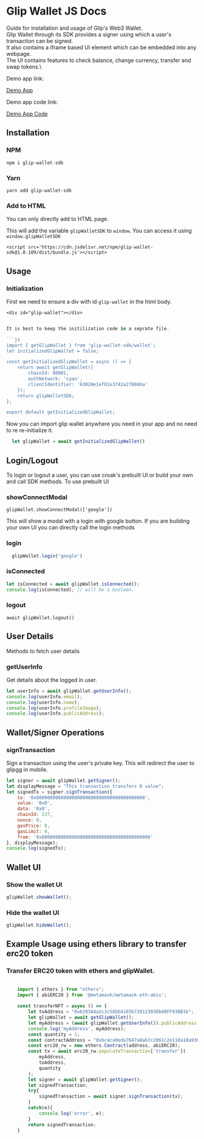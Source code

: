 # Glip Wallet JS Docs

Guide for installation and usage of Glip's Web3 Wallet.\
Glip Wallet through its SDK provides a signer using which a user's transaction can be signed.\
It also contains a iframe based UI element which can be embedded into any webpage.\
The UI contains features to check balance, change currency, transfer and swap tokens.\

Demo app link:

[Demo App](https://glip-gg.github.io/glip-js-wallet-sdk-example/)

Demo app code link:

[Demo App Code](https://github.com/glip-gg/glip-js-wallet-sdk-example)


## Installation

### NPM
```
npm i glip-wallet-sdk
```
### Yarn
```
yarn add glip-wallet-sdk
```

### Add to HTML
You can only directly add to HTML page.

This will add the variable ```glipWalletSDK``` to ```window```. You can access it using ```window.glipWalletSDK```

```
<script src='https://cdn.jsdelivr.net/npm/glip-wallet-sdk@1.0.109/dist/bundle.js'></script>
```
## Usage

### Initialization
First we need to ensure a div with id `glip-wallet` in the html body.
 
```<div id="glip-wallet"></div>```

```js

It is best to keep the initilization code in a seprate file.

```js
import { getGlipWallet } from 'glip-wallet-sdk/wallet';
let initializedGlipWallet = false;

const getInitializedGlipWallet = async () => {
    return await getGlipWallet({
        chainId: 80001,
        authNetwork: 'cyan',
        clientIdentifier: '63020e1ef81e3742a278846a'
    });
    return glipWalletSDK;
};

export default getInitializedGlipWallet;
```

Now you can import glip wallet anywhere you need in your app and no need to re re-initialize it.
```js
  let glipWallet = await getInitializedGlipWallet()
```


## Login/Logout

To login or logout a user, you can use croak's prebuilt UI or build your own and call SDK methods.
To use prebuilt UI

### showConnectModal

```glipWallet.showConnectModal(['google'])```

This will show a modal with a login with google button.
If you are building your own UI you can directly call the login methods
### login

```js
  glipWallet.login('google')
```


### isConnected

```js
let isConnected = await glipWallet.isConnected();
console.log(isConnected); // will be a boolean.
```

### logout
```await glipWallet.logout()```


## User Details
Methods to fetch user details

### getUserInfo
Get details about the logged in user.
```js
let userInfo = await glipWallet.getUserInfo();
console.log(userInfo.email);
console.log(userInfo.name);
console.log(userInfo.profileImage);
console.log(userInfo.publicAddress);
```
<!---
### getWalletId
Get the Glip walletID of the logged in user, You can use this to transfer NFT to some other user.
```
let walletId = glipWallet.getWalletId()
```
--->
## Wallet/Signer Operations
### signTransaction
Sign a transaction using the user's private key. This will redirect the user to glipgg in mobile.
```js
let signer = await glipWallet.getSigner();
let displayMessage = "This transaction transfers 0 value";
let signedTx = signer.signTransaction({
    to: '0x0000000000000000000000000000000000000000',
    value: '0x0',
    data: '0x0',
    chainId: 137,
    nonce: 0,
    gasPrice: 0,
    gasLimit: 0,
    from: '0x0000000000000000000000000000000000000000'
}, displayMessage);
console.log(signedTx);
```
## Wallet UI
### Show the wallet UI
```js
glipWallet.showWallet();
```

### Hide the wallet UI
```js
glipWallet.hideWallet();
```

## Example Usage using ethers library to transfer erc20 token
### Transfer ERC20 token with ethers and glipWallet.
```js
    
    import { ethers } from "ethers";
    import { abiERC20 } from '@metamask/metamask-eth-abis';
     
    const transferNFT = async () => {
        let toAddress = "0x6203A4a2c3c58bEA165b72012303Dbd8FF938B1b";
        let glipWallet = await getGlipWallet();
        let myAddress = (await glipWallet.getUserInfo()).publicAddress;
        console.log('myAddress', myAddress);
        const quantity = 1;
        const contractAddress = "0xbc4ca0eda7647a8ab7c2061c2e118a18a936f13d";
        const erc20_rw = new ethers.Contract(address, abiERC20);
        const tx = await erc20_rw.populateTransaction['transfer'](
            myAddress,
            toAddress,
            quantity
        );
        let signer = await glipWallet.getSigner();
        let signedTransaction;
        try{
            signedTransaction = await signer.signTransaction(tx);
        }
        catch(e){
            console.log('error', e);
        }
        return signedTransaction;
    }
```

<!---
## NFT Fetch/Transfer Methods

Methods to manage user's NFTs

### fetchNFTs
Get list of user's NFTs

```
let nfts = glipWallet.fetchNFTs()
```


### transferNFT
Transfer a NFT from the wallet of one user to another user.
```
glipWallet.transferNFT(walletIdTo,  nftId,  amount);
```
### createSellOrder

Start a sell order for token from the wallet. P2P sale.
```
glipWallet.createSellOrder(nftId,  amount,  currencyId,  currencyAmount);
```
### createBuyOrder
Make a buy order from the wallet

```
glipWallet.createBuyOrder(nftId, nftAmount, currencyId, currencyAmount);
```
-->
